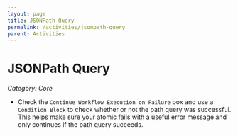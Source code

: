 ```yaml
---
layout: page
title: JSONPath Query
permalink: /activities/jsonpath-query
parent: Activities
---
```


# JSONPath Query
*Category: Core*

* Check the `Continue Workflow Execution on Failure` box and use a `Condition Block` to check whether or not the path query was successful. This helps make sure your atomic fails with a useful error message and only continues if the path query succeeds.